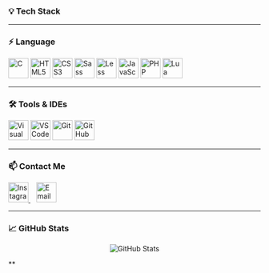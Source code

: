 ### 💡 Tech Stack

---

### ⚡ Language
<p>
  <img src="https://cdn.jsdelivr.net/gh/devicons/devicon@latest/icons/c/c-original.svg" width="40" height="40" alt="C" />
  <img src="https://cdn.jsdelivr.net/gh/devicons/devicon/icons/html5/html5-original.svg" width="40" height="40" alt="HTML5" />
  <img src="https://cdn.jsdelivr.net/gh/devicons/devicon/icons/css3/css3-original.svg" width="40" height="40" alt="CSS3" />
  <img src="https://cdn.jsdelivr.net/gh/devicons/devicon/icons/sass/sass-original.svg" width="40" height="40" alt="Sass" />
  <img src="https://cdn.jsdelivr.net/gh/devicons/devicon/icons/less/less-original.svg" width="40" height="40" alt="Less" />
  <img src="https://cdn.jsdelivr.net/gh/devicons/devicon/icons/javascript/javascript-original.svg" width="40" height="40" alt="JavaScript" />
  <img src="https://cdn.jsdelivr.net/gh/devicons/devicon/icons/php/php-original.svg" width="40" height="40" alt="PHP" />
  <img src="https://cdn.jsdelivr.net/gh/devicons/devicon/icons/lua/lua-original.svg" width="40" height="40" alt="Lua" />
</p>

---

### 🛠️ Tools & IDEs
<p style="margin-top: 10px;">
  <!-- 주신 도구 아이콘 + 추가 -->
  <img src="https://cdn.jsdelivr.net/gh/devicons/devicon@latest/icons/visualstudio/visualstudio-original.svg" width="40" height="40" alt="Visual Studio" />
  <img src="https://cdn.jsdelivr.net/gh/devicons/devicon@latest/icons/vscode/vscode-original.svg" width="40" height="40" alt="VSCode" />
  <img src="https://cdn.jsdelivr.net/gh/devicons/devicon@latest/icons/git/git-original.svg" width="40" height="40" alt="Git" />
  <img src="https://cdn.jsdelivr.net/gh/devicons/devicon@latest/icons/github/github-original.svg" width="40" height="40" alt="GitHub" />
</p>

---

### 📫 Contact Me
<p>
  <a href="https://www.instagram.com/kjh._.0831/" target="_blank">
    <img src="https://cdn.jsdelivr.net/npm/simple-icons@v9/icons/instagram.svg" alt="Instagram" width="40" height="40" style="fill:#E1306C;" />
  </a>
  &nbsp;&nbsp;
  <a href="mailto:june3154@gmail.com">
    <img src="https://cdn.jsdelivr.net/npm/simple-icons@v9/icons/gmail.svg" alt="Email" width="40" height="40" style="fill:#D14836;" />
  </a>
</p>

---

### 📈 GitHub Stats
<p align="center">
  <img src="https://github-readme-stats.vercel.app/api?username=your-github-username&show_icons=true&theme=radical" alt="GitHub Stats" />
</p>
**
